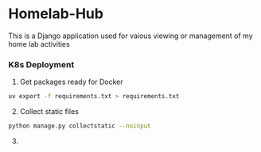 # Homelab-Hub
This is a Django application used for vaious viewing or management of my home lab activities



### K8s Deployment
1. Get packages ready for Docker
```bash
uv export -f requirements.txt > requirements.txt
```

2. Collect static files
```bash
python manage.py collectstatic --noinput
```

3. 
